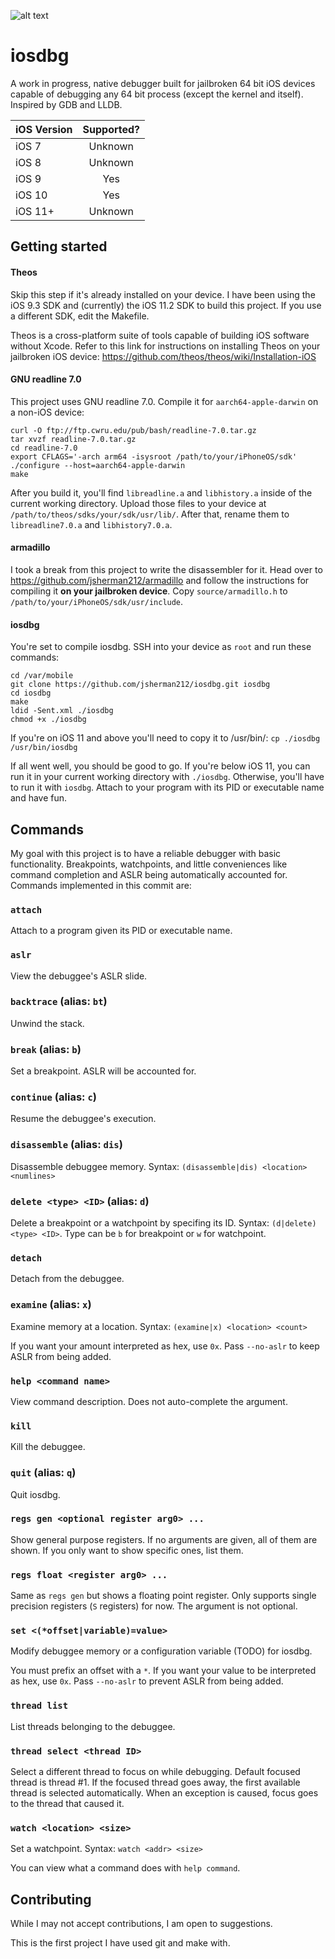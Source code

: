 ![alt text](https://raw.githubusercontent.com/jsherman212/iosdbg/master/iosdbg6.png)

# iosdbg

A work in progress, native debugger built for jailbroken 64 bit iOS devices capable of debugging any 64 bit process (except the kernel and itself). Inspired by GDB and LLDB.

| iOS Version |	Supported? |
| ----------- |:---------: |
| iOS 7			| Unknown  |
| iOS 8			| Unknown  |
| iOS 9			| Yes	   |
| iOS 10		| Yes	   |
| iOS 11+		| Unknown  |

## Getting started

#### Theos
Skip this step if it's already installed on your device. I have been using the iOS 9.3 SDK and (currently) the iOS 11.2 SDK to build this project. If you use a different SDK, edit the Makefile.

Theos is a cross-platform suite of tools capable of building iOS software without Xcode. Refer to this link for instructions on installing Theos on your jailbroken iOS device: https://github.com/theos/theos/wiki/Installation-iOS

#### GNU readline 7.0
This project uses GNU readline 7.0. Compile it for `aarch64-apple-darwin` on a non-iOS device:

```
curl -O ftp://ftp.cwru.edu/pub/bash/readline-7.0.tar.gz
tar xvzf readline-7.0.tar.gz
cd readline-7.0
export CFLAGS='-arch arm64 -isysroot /path/to/your/iPhoneOS/sdk'
./configure --host=aarch64-apple-darwin
make
```

After you build it, you'll find `libreadline.a` and `libhistory.a` inside of the current working directory. Upload those files to your device at `/path/to/theos/sdks/your/sdk/usr/lib/`. After that, rename them to `libreadline7.0.a` and `libhistory7.0.a`.

#### armadillo
I took a break from this project to write the disassembler for it. Head over to https://github.com/jsherman212/armadillo and follow the instructions for compiling it **on your jailbroken device**. Copy `source/armadillo.h` to `/path/to/your/iPhoneOS/sdk/usr/include`.

#### iosdbg
You're set to compile iosdbg. SSH into your device as `root` and run these commands:

```
cd /var/mobile
git clone https://github.com/jsherman212/iosdbg.git iosdbg
cd iosdbg
make
ldid -Sent.xml ./iosdbg
chmod +x ./iosdbg
```

If you're on iOS 11 and above you'll need to copy it to /usr/bin/:
`cp ./iosdbg /usr/bin/iosdbg`

If all went well, you should be good to go. If you're below iOS 11, you can run it in your current working directory with `./iosdbg`. Otherwise, you'll have to run it with `iosdbg`. Attach to your program with its PID or executable name and have fun.

## Commands
My goal with this project is to have a reliable debugger with basic functionality. Breakpoints, watchpoints, and little conveniences like command completion and ASLR being automatically accounted for. Commands implemented in this commit are:

### `attach`
Attach to a program given its PID or executable name.

### `aslr`
View the debuggee's ASLR slide.

### `backtrace` (alias: `bt`)
Unwind the stack.

### `break` (alias: `b`)
Set a breakpoint. ASLR will be accounted for.

### `continue` (alias: `c`)
Resume the debuggee's execution.

### `disassemble` (alias: `dis`)
Disassemble debuggee memory. Syntax: `(disassemble|dis) <location> <numlines>`

### `delete <type> <ID>` (alias: `d`)
Delete a breakpoint or a watchpoint by specifing its ID. Syntax: `(d|delete) <type> <ID>`. Type can be `b` for breakpoint or `w` for watchpoint.

### `detach`
Detach from the debuggee.

### `examine` (alias: `x`)
Examine memory at a location. Syntax: `(examine|x) <location> <count>`

If you want your amount interpreted as hex, use `0x`. Pass `--no-aslr` to keep ASLR from being added.

### `help <command name>`
View command description. Does not auto-complete the argument.

### `kill`
Kill the debuggee.

### `quit` (alias: `q`)
Quit iosdbg.

### `regs gen <optional register arg0> ...`
Show general purpose registers. If no arguments are given, all of them are shown. If you only want to show specific ones, list them.

### `regs float <register arg0> ...`
Same as `regs gen` but shows a floating point register. Only supports single precision registers (`S` registers) for now. The argument is not optional.

### `set <(*offset|variable)=value>`
Modify debuggee memory or a configuration variable (TODO) for iosdbg.

You must prefix an offset with a `*`. If you want your value to be interpreted as hex, use `0x`. Pass `--no-aslr` to prevent ASLR from being added.

### `thread list`
List threads belonging to the debuggee.

### `thread select <thread ID>`
Select a different thread to focus on while debugging. Default focused thread is thread #1. If the focused thread goes away, the first available thread is selected automatically. When an exception is caused, focus goes to the thread that caused it.

### `watch <location> <size>`
Set a watchpoint. Syntax: `watch <addr> <size>`

You can view what a command does with `help command`.


## Contributing
While I may not accept contributions, I am open to suggestions.

This is the first project I have used git and make with.
